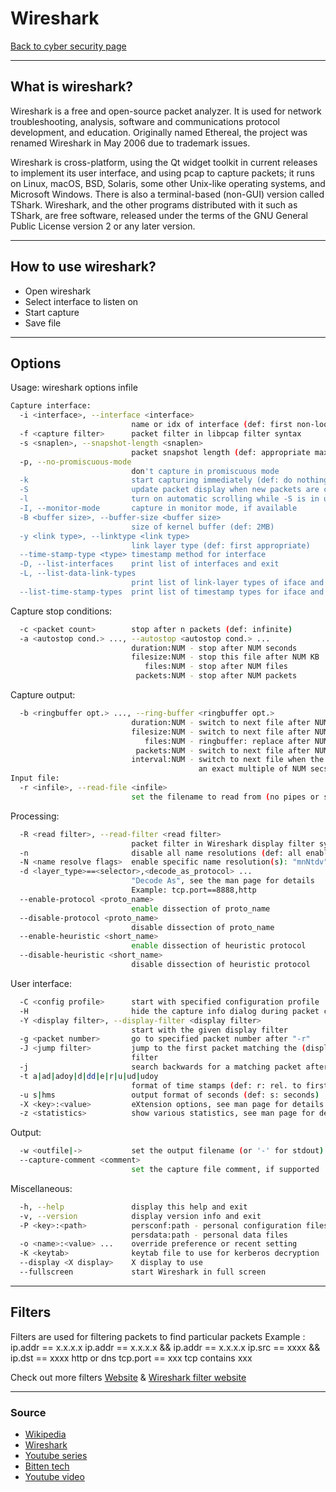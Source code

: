 # Wireshark
[Back to cyber security page](../index.md)

---

## What is wireshark?
Wireshark is a free and open-source packet analyzer. It is used for network troubleshooting, analysis, software and communications protocol development, and education. Originally named Ethereal, the project was renamed Wireshark in May 2006 due to trademark issues.

Wireshark is cross-platform, using the Qt widget toolkit in current releases to implement its user interface, and using pcap to capture packets; it runs on Linux, macOS, BSD, Solaris, some other Unix-like operating systems, and Microsoft Windows. There is also a terminal-based (non-GUI) version called TShark. Wireshark, and the other programs distributed with it such as TShark, are free software, released under the terms of the GNU General Public License version 2 or any later version.


---

## How to use wireshark?
- Open wireshark
- Select interface to listen on
- Start capture
- Save file


---

## Options
Usage: wireshark options infile
```bash
Capture interface:
  -i <interface>, --interface <interface>
                           name or idx of interface (def: first non-loopback)
  -f <capture filter>      packet filter in libpcap filter syntax
  -s <snaplen>, --snapshot-length <snaplen>
                           packet snapshot length (def: appropriate maximum)
  -p, --no-promiscuous-mode
                           don't capture in promiscuous mode
  -k                       start capturing immediately (def: do nothing)
  -S                       update packet display when new packets are captured
  -l                       turn on automatic scrolling while -S is in use
  -I, --monitor-mode       capture in monitor mode, if available
  -B <buffer size>, --buffer-size <buffer size>
                           size of kernel buffer (def: 2MB)
  -y <link type>, --linktype <link type>
                           link layer type (def: first appropriate)
  --time-stamp-type <type> timestamp method for interface
  -D, --list-interfaces    print list of interfaces and exit
  -L, --list-data-link-types
                           print list of link-layer types of iface and exit
  --list-time-stamp-types  print list of timestamp types for iface and exit
```
Capture stop conditions:
```bash
  -c <packet count>        stop after n packets (def: infinite)
  -a <autostop cond.> ..., --autostop <autostop cond.> ...
                           duration:NUM - stop after NUM seconds
                           filesize:NUM - stop this file after NUM KB
                              files:NUM - stop after NUM files
                            packets:NUM - stop after NUM packets
```
Capture output:
```bash
  -b <ringbuffer opt.> ..., --ring-buffer <ringbuffer opt.>
                           duration:NUM - switch to next file after NUM secs
                           filesize:NUM - switch to next file after NUM KB
                              files:NUM - ringbuffer: replace after NUM files
                            packets:NUM - switch to next file after NUM packets
                           interval:NUM - switch to next file when the time is
                                          an exact multiple of NUM secs
Input file:
  -r <infile>, --read-file <infile>
                           set the filename to read from (no pipes or stdin!)
```
Processing:
```bash
  -R <read filter>, --read-filter <read filter>
                           packet filter in Wireshark display filter syntax
  -n                       disable all name resolutions (def: all enabled)
  -N <name resolve flags>  enable specific name resolution(s): "mnNtdv"
  -d <layer_type>==<selector>,<decode_as_protocol> ...
                           "Decode As", see the man page for details
                           Example: tcp.port==8888,http
  --enable-protocol <proto_name>
                           enable dissection of proto_name
  --disable-protocol <proto_name>
                           disable dissection of proto_name
  --enable-heuristic <short_name>
                           enable dissection of heuristic protocol
  --disable-heuristic <short_name>
                           disable dissection of heuristic protocol
```
User interface:
```bash
  -C <config profile>      start with specified configuration profile
  -H                       hide the capture info dialog during packet capture
  -Y <display filter>, --display-filter <display filter>
                           start with the given display filter
  -g <packet number>       go to specified packet number after "-r"
  -J <jump filter>         jump to the first packet matching the (display)
                           filter
  -j                       search backwards for a matching packet after "-J"
  -t a|ad|adoy|d|dd|e|r|u|ud|udoy
                           format of time stamps (def: r: rel. to first)
  -u s|hms                 output format of seconds (def: s: seconds)
  -X <key>:<value>         eXtension options, see man page for details
  -z <statistics>          show various statistics, see man page for details
```
Output:
```bash
  -w <outfile|->           set the output filename (or '-' for stdout)
  --capture-comment <comment>
                           set the capture file comment, if supported
```
Miscellaneous:
```bash
  -h, --help               display this help and exit
  -v, --version            display version info and exit
  -P <key>:<path>          persconf:path - personal configuration files
                           persdata:path - personal data files
  -o <name>:<value> ...    override preference or recent setting
  -K <keytab>              keytab file to use for kerberos decryption
  --display <X display>    X display to use
  --fullscreen             start Wireshark in full screen
```

---

## Filters
Filters are used for filtering packets to find particular packets
Example : 
ip.addr == x.x.x.x
ip.addr == x.x.x.x && ip.addr == x.x.x.x 
ip.src == xxxx && ip.dst == xxxx
http or dns
tcp.port == xxx
tcp contains xxx

Check out more filters [Website](https://insights.profitap.com/14-powerful-wireshark-filters-to-use) & [Wireshark filter website](https://www.wireshark.org/docs/man-pages/wireshark-filter.html)

---

### Source
- [Wikipedia](https://en.wikipedia.org/wiki/Wireshark)
- [Wireshark](https://www.wireshark.org/)
- [Youtube series](https://www.youtube.com/playlist?list=PLBf0hzazHTGPgyxeEj_9LBHiqjtNEjsgt)
- [Bitten tech](https://youtu.be/a-Fg7VVDf14)
- [Youtube video](https://youtu.be/DCqbOhWSFus)
